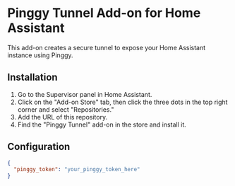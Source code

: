 # Pinggy Tunnel Add-on for Home Assistant

This add-on creates a secure tunnel to expose your Home Assistant instance using Pinggy.

## Installation

1. Go to the Supervisor panel in Home Assistant.
2. Click on the "Add-on Store" tab, then click the three dots in the top right corner and select "Repositories."
3. Add the URL of this repository.
4. Find the "Pinggy Tunnel" add-on in the store and install it.

## Configuration

```json
{
  "pinggy_token": "your_pinggy_token_here"
}